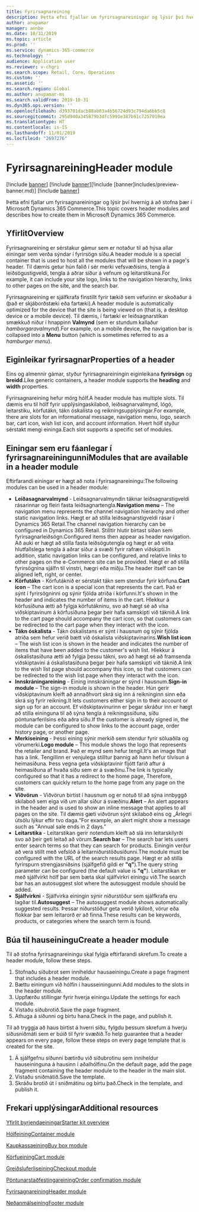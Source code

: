 ```yaml
---
title: Fyrirsagnareining
description: Þetta efni fjallar um fyrirsagnareiningar og lýsir því hvernig á að stofna þær í Microsoft Dynamics 365 Commerce.
author: anupamar
manager: annbe
ms.date: 10/31/2019
ms.topic: article
ms.prod: ''
ms.service: dynamics-365-commerce
ms.technology: ''
audience: Application user
ms.reviewer: v-chgri
ms.search.scope: Retail, Core, Operations
ms.custom: ''
ms.assetid: ''
ms.search.region: Global
ms.author: anupamar-ms
ms.search.validFrom: 2019-10-31
ms.dyn365.ops.version: ''
ms.openlocfilehash: d393701dacb88ab03a4b56724d93c794da6bb5c8
ms.sourcegitcommit: 295d940a345879b3dfc5991e387b91c7257019ea
ms.translationtype: HT
ms.contentlocale: is-IS
ms.lasthandoff: 11/01/2019
ms.locfileid: "2697276"
---
```

# <a name="header-module"></a><span data-ttu-id="e8d6f-103">Fyrirsagnareining</span><span class="sxs-lookup"><span data-stu-id="e8d6f-103">Header module</span></span>

<span data-ttu-id="e8d6f-104">[!include [banner](includes/preview-banner.md)] [!include [banner](includes/banner.md)]</span><span class="sxs-lookup"><span data-stu-id="e8d6f-104">[!include [banner]includes/preview-banner.md)] [!include [banner](includes/banner.md)]</span></span>

<span data-ttu-id="e8d6f-105">Þetta efni fjallar um fyrirsagnareiningar og lýsir því hvernig á að stofna þær í Microsoft Dynamics 365 Commerce.</span><span class="sxs-lookup"><span data-stu-id="e8d6f-105">This topic covers header modules and describes how to create them in Microsoft Dynamics 365 Commerce.</span></span>

## <a name="overview"></a><span data-ttu-id="e8d6f-106">Yfirlit</span><span class="sxs-lookup"><span data-stu-id="e8d6f-106">Overview</span></span>

<span data-ttu-id="e8d6f-107">Fyrirsagnareining er sérstakur gámur sem er notaður til að hýsa allar einingar sem verða sýndar í fyrirsögn síðu.</span><span class="sxs-lookup"><span data-stu-id="e8d6f-107">A header module is a special container that is used to host all the modules that will be shown in a page's header.</span></span> <span data-ttu-id="e8d6f-108">Til dæmis getur hún falið í sér merki vefsvæðisins, tengla á leiðsögustigveldi, tengla á aðrar síður á vefnum og leitarstikuna.</span><span class="sxs-lookup"><span data-stu-id="e8d6f-108">For example, it can include your site logo, links to the navigation hierarchy, links to other pages on the site, and the search bar.</span></span>

<span data-ttu-id="e8d6f-109">Fyrirsagnareining er sjálfkrafa fínstillt fyrir tækið sem vefurinn er skoðaður á (það er skjáborðstæki eða fartæki).</span><span class="sxs-lookup"><span data-stu-id="e8d6f-109">A header module is automatically optimized for the device that the site is being viewed on (that is, a desktop device or a mobile device).</span></span> <span data-ttu-id="e8d6f-110">Til dæmis, í fartæki er leiðsagnarstikan smækkuð niður í hnappinn **Valmynd** (sem er stundum kallaður *hamborgaravalmynd*).</span><span class="sxs-lookup"><span data-stu-id="e8d6f-110">For example, on a mobile device, the navigation bar is collapsed into a **Menu** button (which is sometimes referred to as a *hamburger menu*).</span></span>

## <a name="properties-of-a-header"></a><span data-ttu-id="e8d6f-111">Eiginleikar fyrirsagnar</span><span class="sxs-lookup"><span data-stu-id="e8d6f-111">Properties of a header</span></span>

<span data-ttu-id="e8d6f-112">Eins og almennir gámar, styður fyrirsagnareiningin eiginleikana **fyrirsögn** og **breidd**.</span><span class="sxs-lookup"><span data-stu-id="e8d6f-112">Like generic containers, a header module supports the **heading** and **width** properties.</span></span>

<span data-ttu-id="e8d6f-113">Fyrirsagnareining hefur mörg hólf.</span><span class="sxs-lookup"><span data-stu-id="e8d6f-113">A header module has multiple slots.</span></span> <span data-ttu-id="e8d6f-114">Til dæmis eru til hólf fyrir upplýsingaskilaboð, leiðsagnarvalmynd, lógó, leitarstiku, körfutákn, tákn óskalista og reikningsupplýsingar.</span><span class="sxs-lookup"><span data-stu-id="e8d6f-114">For example, there are slots for an informational message, navigation menu, logo, search bar, cart icon, wish list icon, and account information.</span></span> <span data-ttu-id="e8d6f-115">Hvert hólf styður sérstakt mengi eininga.</span><span class="sxs-lookup"><span data-stu-id="e8d6f-115">Each slot supports a specific set of modules.</span></span>

## <a name="modules-that-are-available-in-a-header-module"></a><span data-ttu-id="e8d6f-116">Einingar sem eru fáanlegar í fyrirsagnareiningunni</span><span class="sxs-lookup"><span data-stu-id="e8d6f-116">Modules that are available in a header module</span></span>

<span data-ttu-id="e8d6f-117">Eftirfarandi einingar er hægt að nota í fyrirsagnareiningu:</span><span class="sxs-lookup"><span data-stu-id="e8d6f-117">The following modules can be used in a header module:</span></span>

- <span data-ttu-id="e8d6f-118">**Leiðasagnarvalmynd** - Leiðsagnarvalmyndin táknar leiðsagnarstigveldi rásarinnar og fleiri fasta leiðsagnartengla.</span><span class="sxs-lookup"><span data-stu-id="e8d6f-118">**Navigation menu** – The navigation menu represents the channel navigation hierarchy and other static navigation links.</span></span> <span data-ttu-id="e8d6f-119">Hægt er að stilla leiðsagnarstigveldi rásar í Dynamics 365 Retail.</span><span class="sxs-lookup"><span data-stu-id="e8d6f-119">The channel navigation hierarchy can be configured in Dynamics 365 Retail.</span></span> <span data-ttu-id="e8d6f-120">Stilltir hlutir birtast síðan sem fyrirsagnarleiðsögn.</span><span class="sxs-lookup"><span data-stu-id="e8d6f-120">Configured items then appear as header navigation.</span></span> <span data-ttu-id="e8d6f-121">Að auki er hægt að stilla fasta leiðsögutengla og hægt er að veita hlutfallslega tengla á aðrar síður á svæði fyrir rafræn viðskipti.</span><span class="sxs-lookup"><span data-stu-id="e8d6f-121">In addition, static navigation links can be configured, and relative links to other pages on the e-Commerce site can be provided.</span></span> <span data-ttu-id="e8d6f-122">Hægt er að stilla fyrirsögnina sjálfn til vinstri, hægri eða miðju.</span><span class="sxs-lookup"><span data-stu-id="e8d6f-122">The header itself can be aligned left, right, or center.</span></span>
- <span data-ttu-id="e8d6f-123">**Körfutákn** - Körfutáknið er sérstakt tákn sem stendur fyrir körfuna.</span><span class="sxs-lookup"><span data-stu-id="e8d6f-123">**Cart icon** – The cart icon is a special icon that represents the cart.</span></span> <span data-ttu-id="e8d6f-124">Það er sýnt í fyrirsögninni og sýnir fjölda atriða í körfunni.</span><span class="sxs-lookup"><span data-stu-id="e8d6f-124">It's shown in the header and indicates the number of items in the cart.</span></span> <span data-ttu-id="e8d6f-125">Hlekkur á körfusíðuna ætti að fylgja körfutákninu, svo að hægt sé að vísa viðskiptavinum á körfusíðuna þegar þeir hafa samskipti við táknið.</span><span class="sxs-lookup"><span data-stu-id="e8d6f-125">A link to the cart page should accompany the cart icon, so that customers can be redirected to the cart page when they interact with the icon.</span></span>
- <span data-ttu-id="e8d6f-126">**Tákn óskalista** - Tákn óskalistans er sýnt í hausnum og sýnir fjölda atriða sem hefur verið bætt við óskalista viðskiptavinarins.</span><span class="sxs-lookup"><span data-stu-id="e8d6f-126">**Wish list icon** – The wish list icon is shown in the header and indicates the number of items that have been added to the customer's wish list.</span></span> <span data-ttu-id="e8d6f-127">Hlekkur á óskalistasíðuna ætti að fylgja þessu tákni, svo að hægt sé að framsenda viðskiptavini á óskalistasíðuna þegar þeir hafa samskipti við táknið.</span><span class="sxs-lookup"><span data-stu-id="e8d6f-127">A link to the wish list page should accompany this icon, so that customers can be redirected to the wish list page when they interact with the icon.</span></span>
- <span data-ttu-id="e8d6f-128">**Innskráningareining** - Eining innskráningar er sýnd í hausnum.</span><span class="sxs-lookup"><span data-stu-id="e8d6f-128">**Sign-in module** – The sign-in module is shown in the header.</span></span> <span data-ttu-id="e8d6f-129">Hún gerir viðskiptavinum kleift að annaðhvort skrá sig inn á reikninginn sinn eða skrá sig fyrir reikning.</span><span class="sxs-lookup"><span data-stu-id="e8d6f-129">It lets customers either sign in to their account or sign up for an account.</span></span> <span data-ttu-id="e8d6f-130">Ef viðskiptavinurinn er þegar skráður inn er hægt að stilla eininguna til að sýna tengla á reikningssíðuna, síðu pöntunarferilsins eða aðra síðu.</span><span class="sxs-lookup"><span data-stu-id="e8d6f-130">If the customer is already signed in, the module can be configured to show links to the account page, order history page, or another page.</span></span>
- <span data-ttu-id="e8d6f-131">**Merkiseining** - Þessi eining sýnir merkið sem stendur fyrir söluaðila og vörumerki.</span><span class="sxs-lookup"><span data-stu-id="e8d6f-131">**Logo module** – This module shows the logo that represents the retailer and brand.</span></span> <span data-ttu-id="e8d6f-132">Það er mynd sem hefur tengil.</span><span class="sxs-lookup"><span data-stu-id="e8d6f-132">It's an image that has a link.</span></span> <span data-ttu-id="e8d6f-133">Tengillinn er venjulega stilltur þannig að hann hefur tilvísun á heimasíðuna. Þess vegna geta viðskiptavinir fljótt farið aftur á heimasíðuna af hvaða síðu sem er á svæðinu.</span><span class="sxs-lookup"><span data-stu-id="e8d6f-133">The link is typically configured so that it has a redirect to the home page, Therefore, customers can quickly return to the home page from any page on the site.</span></span>
- <span data-ttu-id="e8d6f-134">**Viðvörun** - Viðvörun birtist í hausnum og er notuð til að sýna innbyggð skilaboð sem eiga við um allar síður á svæðinu.</span><span class="sxs-lookup"><span data-stu-id="e8d6f-134">**Alert** – An alert appears in the header and is used to show an inline message that applies to all pages on the site.</span></span> <span data-ttu-id="e8d6f-135">Til dæmis gæti viðvörun sýnt skilaboð eins og „Árlegri útsölu lýkur eftir tvo daga.“</span><span class="sxs-lookup"><span data-stu-id="e8d6f-135">For example, an alert might show a message such as "Annual sale ends in 2 days."</span></span>
- <span data-ttu-id="e8d6f-136">**Leitarstika** - Leitarstikan gerir notendum kleift að slá inn leitarskilyrði svo að þeir geti leitað að vörum.</span><span class="sxs-lookup"><span data-stu-id="e8d6f-136">**Search bar** – The search bar lets users enter search terms so that they can search for products.</span></span> <span data-ttu-id="e8d6f-137">Einingin verður að vera stillt með vefslóð á leitarniðurstöðusíðunni.</span><span class="sxs-lookup"><span data-stu-id="e8d6f-137">The module must be configured with the URL of the search results page.</span></span> <span data-ttu-id="e8d6f-138">Hægt er að stilla fyrirspurn strengjasniðsins (sjálfgefið gildi er **"q"**).</span><span class="sxs-lookup"><span data-stu-id="e8d6f-138">The query string parameter can be configured (the default value is **"q"**).</span></span> <span data-ttu-id="e8d6f-139">Leitarstikan er með sjálfvirkt hólf þar sem bæta skal sjálfvirkri einingu við.</span><span class="sxs-lookup"><span data-stu-id="e8d6f-139">The search bar has an autosuggest slot where the autosuggest module should be added.</span></span>
- <span data-ttu-id="e8d6f-140">**Sjálfvirkni** - Sjálfvirka einingin sýnir niðurstöður sem sjálfkrafa eru lagðar til.</span><span class="sxs-lookup"><span data-stu-id="e8d6f-140">**Autosuggest** – The autosuggest module shows automatically suggested results.</span></span> <span data-ttu-id="e8d6f-141">Þessar niðurstöður geta verið lykilorð, vörur eða flokkar þar sem leitarorð er að finna.</span><span class="sxs-lookup"><span data-stu-id="e8d6f-141">These results can be keywords, products, or categories where the search term is found.</span></span>

## <a name="create-a-header-module"></a><span data-ttu-id="e8d6f-142">Búa til hauseiningu</span><span class="sxs-lookup"><span data-stu-id="e8d6f-142">Create a header module</span></span>

<span data-ttu-id="e8d6f-143">Til að stofna fyrirsagnareiningu skal fylgja eftirfarandi skrefum.</span><span class="sxs-lookup"><span data-stu-id="e8d6f-143">To create a header module, follow these steps.</span></span>

1. <span data-ttu-id="e8d6f-144">Stofnaðu síðubrot sem inniheldur hausaeiningu.</span><span class="sxs-lookup"><span data-stu-id="e8d6f-144">Create a page fragment that includes a header module.</span></span>
1. <span data-ttu-id="e8d6f-145">Bættu einingum við hólfin í hausseiningunni.</span><span class="sxs-lookup"><span data-stu-id="e8d6f-145">Add modules to the slots in the header module.</span></span>
1. <span data-ttu-id="e8d6f-146">Uppfærðu stillingar fyrir hverja einingu.</span><span class="sxs-lookup"><span data-stu-id="e8d6f-146">Update the settings for each module.</span></span>
1. <span data-ttu-id="e8d6f-147">Vistaðu síðubrotið.</span><span class="sxs-lookup"><span data-stu-id="e8d6f-147">Save the page fragment.</span></span> 
1. <span data-ttu-id="e8d6f-148">Athuga á síðunni og birtu hana.</span><span class="sxs-lookup"><span data-stu-id="e8d6f-148">Check in the page, and publish it.</span></span>

<span data-ttu-id="e8d6f-149">Til að tryggja að haus birtist á hverri síðu, fylgdu þessum skrefum á hverju síðusniðmáti sem er búið til fyrir svæðið.</span><span class="sxs-lookup"><span data-stu-id="e8d6f-149">To help guarantee that a header appears on every page, follow these steps on every page template that is created for the site.</span></span>

1. <span data-ttu-id="e8d6f-150">Á sjálfgefnu síðunni bætirðu við síðubrotinu sem inniheldur hauseininguna á hausinn í aðalhólfinu.</span><span class="sxs-lookup"><span data-stu-id="e8d6f-150">On the default page, add the page fragment containing the header module to the header in the main slot.</span></span>
1. <span data-ttu-id="e8d6f-151">Vistaðu sniðmátið.</span><span class="sxs-lookup"><span data-stu-id="e8d6f-151">Save the template.</span></span> 
1. <span data-ttu-id="e8d6f-152">Skráðu brotið út í sniðmátinu og birtu það.</span><span class="sxs-lookup"><span data-stu-id="e8d6f-152">Check in the template, and publish it.</span></span>

## <a name="additional-resources"></a><span data-ttu-id="e8d6f-153">Frekari upplýsingar</span><span class="sxs-lookup"><span data-stu-id="e8d6f-153">Additional resources</span></span>

[<span data-ttu-id="e8d6f-154">Yfirlit byrjendaeiningar</span><span class="sxs-lookup"><span data-stu-id="e8d6f-154">Starter kit overview</span></span>](starter-kit-overview.md)

[<span data-ttu-id="e8d6f-155">Hólfeining</span><span class="sxs-lookup"><span data-stu-id="e8d6f-155">Container module</span></span>](add-container-module.md)

[<span data-ttu-id="e8d6f-156">Kaupkassaeining</span><span class="sxs-lookup"><span data-stu-id="e8d6f-156">Buy box module</span></span>](add-buy-box.md)

[<span data-ttu-id="e8d6f-157">Körfueining</span><span class="sxs-lookup"><span data-stu-id="e8d6f-157">Cart module</span></span>](add-cart-module.md)

[<span data-ttu-id="e8d6f-158">Greiðsluferliseining</span><span class="sxs-lookup"><span data-stu-id="e8d6f-158">Checkout module</span></span>](add-checkout-module.md)

[<span data-ttu-id="e8d6f-159">Pöntunarstaðfestingareining</span><span class="sxs-lookup"><span data-stu-id="e8d6f-159">Order confirmation module</span></span>](order-confirmation-module.md)

[<span data-ttu-id="e8d6f-160">Fyrirsagnareining</span><span class="sxs-lookup"><span data-stu-id="e8d6f-160">Header module</span></span>](author-header-module.md)

[<span data-ttu-id="e8d6f-161">Neðanmálseining</span><span class="sxs-lookup"><span data-stu-id="e8d6f-161">Footer module</span></span>](author-footer-module.md)
